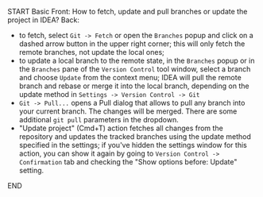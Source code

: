 START
Basic
Front: How to fetch, update and pull branches or update the project in IDEA?
Back: 
- to fetch, select `Git -> Fetch` or open the `Branches` popup and click on a dashed arrow button in the upper right corner; this will only fetch the remote branches, not update the local ones;
- to update a local branch to the remote state, in the `Branches` popup or in the `Branches` pane of the `Version Control` tool window, select a branch and choose `Update` from the context menu; IDEA will pull the remote branch and rebase or merge it into the local branch, depending on the update method in `Settings -> Version Control -> Git`
- `Git -> Pull...` opens a Pull dialog that allows to pull any branch into your current branch. The changes will be merged. There are some additional `git pull` parameters in the dropdown.
- "Update project" (Cmd+T) action fetches all changes from the repository and updates the tracked branches using the update method specified in the settings; if you've hidden the settings window for this action, you can show it again by going to `Version Control -> Confirmation` tab and checking the "Show options before: Update" setting.
<!--ID: 1712155821790-->
END
